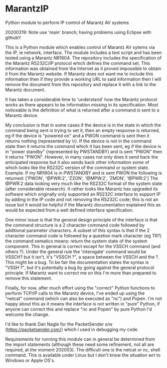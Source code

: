 # MarantzIP
Python module to perform IP control of Marantz AV systems

20200319: Note use 'main' branch; having problems using Eclipse with github!!

This is a Python module which enables control of Marantz AV sytems via the IP, ie network, interface. The module includes a test script and has been tested using a Marantz NR1604. The repository includes the specification of the Marantz RS232C/IP protocol which defines the command set. This information was obtained from the Internet as it proved impossible to obtain it from the Marantz website. If Marantz does not want me to include this information then if they provide a working URL to said information then I will remove the document from this repository and replace it with a link to the Marantz document.

It has taken a considerable time to 'understand' how the Marantz protocol works as there appears to be information missing in its specification. Most noticeable is the definition of what is returned after a command is sent to a Marantz device.

My conclusion is that in some cases if the device is in the state in which the command being sent is trying to set it, then an empty response is returned, eg if the device is "powered on" and a PWON command is sent then it returns nothing (represented by \r). If the device is not in the command state then it returns the command which it has been sent, eg if the device is in "power standby" (represented by PWSTANDBY) and is sent "PWON" then it returns "PWON". However, in many cases not only does it send back the anticipated response but it also sends back other information some of which looks like the RS232C version of the command or system state. Example. If my NR1604 is in PWSTANDBY and is sent PWON the following is returned: ['PWON', '@PWR:2', 'Z2ON', '@MPW:2', 'ZMON', '@PWR:2'] The @PWR:2 data looking very much like the RS232C format of the system state (after considerable research). It rather looks like Marantz has upgraded its software which originally only supported an RS232C interface to support IP by adding in the IP code and not removing the RS232C code; this is not an issue but it would be helpful if the Marantz documentation explained this as would be expected from a well defined interface specification.

One minor issue is that the general design principle of the interface is that the command structure is a 2 character command code followed by additional parameter characters. A subset of this syntax is that if the 2 character command code is followed by a question mark character (eg TR?) the command sematics means: return the system state of the system component. This in general is correct except for the VSSCH command (and others ?). Under the general rule the 'interogate' command would be VSSCH? but it isn't, it's "VSSCH ?", a space between the VSSCH and the ?. This might be a bug. To be fair the documentation states the syntax is "VSSH ?", but it's potentially a bug by going against the general protocol principle. If Marantz want to correct me on this I'm more than prepared to remove this statement.

Finally, for now, after much effort using the "correct" Python functions to perform TCP/IP calls to the Marantz device, I've ended up using the "netcat" command (which can also be executed as "nc") and Popen. I'm not happy about this as it means the interface is not written in "pure" Python, if anyone can correct this and replace "nc and Popen" by pure Python I'd welcome the change.

I'd like to thank Dan Nagle for the PacketSender s/w (https://packetsender.com/) which I used in debugging my code.

Requirements for running this module can in general be determined from the import statements (although these need some refinement, not all are required, at the moment 202003). The difficult one is the netcat or nc, shell command. This is available under Linux but I don't know the situation wrt to Windows or Apple OS's.
